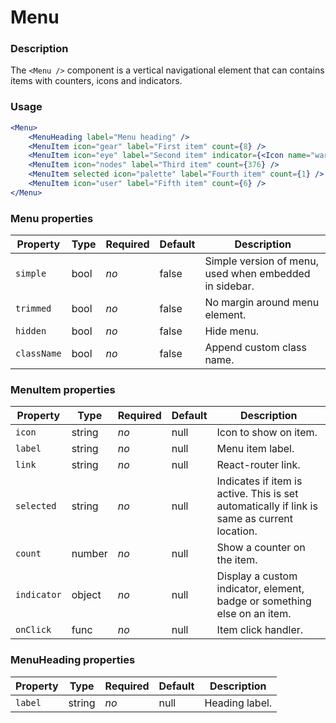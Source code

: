 # Menu

### Description
The `<Menu />` component is a vertical navigational element that can contains items with counters, icons
and indicators.

### Usage
```jsx
<Menu>
    <MenuHeading label="Menu heading" />
    <MenuItem icon="gear" label="First item" count={8} />
    <MenuItem icon="eye" label="Second item" indicator={<Icon name="warning" warning />} count={23} />
    <MenuItem icon="nodes" label="Third item" count={376} />
    <MenuItem selected icon="palette" label="Fourth item" count={1} />
    <MenuItem icon="user" label="Fifth item" count={6} />
</Menu>
```

### Menu properties
| Property | Type | Required | Default | Description |
| --- | --- | --- | --- | --- |
| `simple` | bool | *no* | false | Simple version of menu, used when embedded in sidebar. |
| `trimmed` | bool | *no* | false | No margin around menu element. |
| `hidden` | bool | *no* | false | Hide menu. |
| `className` | bool | *no* | false | Append custom class name. |

### MenuItem properties
| Property | Type | Required | Default | Description |
| --- | --- | --- | --- | --- |
| `icon` | string | *no* | null | Icon to show on item. |
| `label` | string | *no* | null | Menu item label. |
| `link` | string | *no* | null | React-router link. |
| `selected` | string | *no* | null | Indicates if item is active. This is set automatically if link is same as current location. |
| `count` | number | *no* | null | Show a counter on the item. |
| `indicator` | object | *no* | null | Display a custom indicator, element, badge or something else on an item. |
| `onClick` | func | *no* | null | Item click handler. |

### MenuHeading properties
| Property | Type | Required | Default | Description |
| --- | --- | --- | --- | --- |
| `label` | string | *no* | null | Heading label. |
